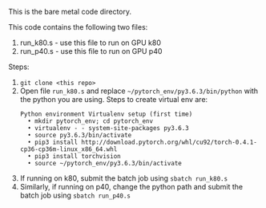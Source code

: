 This is the bare metal code directory. 

This code contains the following two files:
1. run_k80.s - use this file to run on GPU k80
2. run_p40.s - use this file to run on GPU p40

Steps:
1. `git clone <this repo>`
2. Open file `run_k80.s` and replace `~/pytorch_env/py3.6.3/bin/python` with the python you are using. 
    Steps to create virtual env are:
    ```
    Python environment Virtualenv setup (first time)
      • mkdir pytorch_env; cd pytorch_env
      • virtualenv - - system-site-packages py3.6.3
      • source py3.6.3/bin/activate
      • pip3 install http://download.pytorch.org/whl/cu92/torch-0.4.1-cp36-cp36m-linux_x86_64.whl
      • pip3 install torchvision
      • source ~/pytorch_env/py3.6.3/bin/activate
    ```
2. If running on k80, submit the batch job using `sbatch run_k80.s`
3. Similarly, if running on p40, change the python path and submit the batch job using `sbatch run_p40.s`


